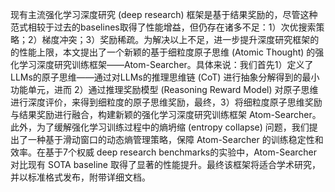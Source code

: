 现有主流强化学习深度研究 (deep research) 框架是基于结果奖励的，尽管这种范式相较于过去的baselines取得了性能增益，但仍存在诸多不足：1）次优搜索策略；2）梯度冲突；3）奖励稀疏。为解决以上不足，进一步提升深度研究框架的的性能上限，本文提出了一个新颖的基于细粒度原子思维 (Atomic Thought) 的强化学习深度研究训练框架——Atom-Searcher。具体来说：我们首先1）定义了LLMs的原子思维——通过对LLMs的推理思维链 (CoT) 进行抽象分解得到的最小功能单元，进而 2）通过推理奖励模型 (Reasoning Reward Model) 对原子思维进行深度评价，来得到细粒度的原子思维奖励，最终，3）将细粒度原子思维奖励与结果奖励进行融合，构建新颖的强化学习深度研究训练框架 Atom-Searcher。此外，为了缓解强化学习训练过程中的熵坍缩 (entropy collapse) 问题，我们提出了一种基于滑动窗口的动态熵管理策略，保障 Atom-Searcher 的训练稳定性和效率。在基于7个权威 deep research benchmarks的实验中，Atom-Searcher 对比现有 SOTA baseline 取得了显著的性能提升。最终该框架将适合学术研究，并以标准格式发布，附带详细文档。
